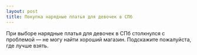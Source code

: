 ```yaml
---
layout: post 
title: Покупка нарядные платья для девочек в СПб 
--- 
```

При выборе нарядные платья для девочек в СПб столкнулся с проблемой — не могу найти хороший магазин. Подскажите пожалуйста, где лучше взять.